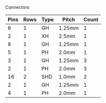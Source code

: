 


Connectors

| Pins | Rows | Type  | Pitch  | Count 
|------|------|-------|--------|-------
| 6    | 1    | GH    | 1.25mm | 1
| 2    | 1    | XH    | 2.5mm  | 1
| 8    | 1    | GH    | 1.25mm | 1
| 5    | 1    | PH    | 2.0mm  | 1
| 3    | 1    | GH    | 1.25mm | 3
| 2    | 1    | PH    | 2.0mm  | 3
| 16   | 2    | SHD   | 1.0mm  | 2
| 2    | 1    | GH    | 1.25mm | 1
| 4    | 1    | PH    | 2.0mm  | 1

